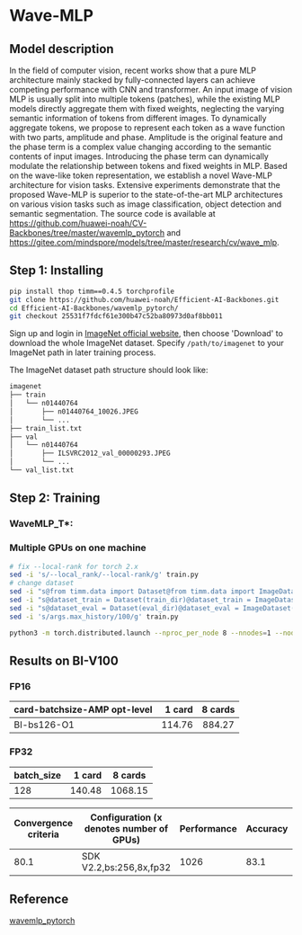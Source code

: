 # Wave-MLP

## Model description

In the field of computer vision, recent works show that a pure MLP architecture mainly stacked by fully-connected layers can achieve competing performance with CNN and transformer. An input image of vision MLP is usually split into multiple tokens (patches), while the existing MLP models directly aggregate them with fixed weights, neglecting the varying semantic information of tokens from different images. To dynamically aggregate tokens, we propose to represent each token as a wave function with two parts, amplitude and phase. Amplitude is the original feature and the phase term is a complex value changing according to the semantic contents of input images. Introducing the phase term can dynamically modulate the relationship between tokens and fixed weights in MLP. Based on the wave-like token representation, we establish a novel Wave-MLP architecture for vision tasks. Extensive experiments demonstrate that the proposed Wave-MLP is superior to the state-of-the-art MLP architectures on various vision tasks such as image classification, object detection and semantic segmentation. The source code is available at https://github.com/huawei-noah/CV-Backbones/tree/master/wavemlp_pytorch and https://gitee.com/mindspore/models/tree/master/research/cv/wave_mlp.

## Step 1: Installing
```bash
pip install thop timm==0.4.5 torchprofile
git clone https://github.com/huawei-noah/Efficient-AI-Backbones.git
cd Efficient-AI-Backbones/wavemlp_pytorch/
git checkout 25531f7fdcf61e300b47c52ba80973d0af8bb011
```

Sign up and login in [ImageNet official website](https://www.image-net.org/index.php), then choose 'Download' to download the whole ImageNet dataset. Specify `/path/to/imagenet` to your ImageNet path in later training process.

The ImageNet dataset path structure should look like:

```bash
imagenet
├── train
│   └── n01440764
│       ├── n01440764_10026.JPEG
│       └── ...
├── train_list.txt
├── val
│   └── n01440764
│       ├── ILSVRC2012_val_00000293.JPEG
│       └── ...
└── val_list.txt
```

## Step 2: Training

### WaveMLP_T*:

### Multiple GPUs on one machine

```bash
# fix --local-rank for torch 2.x
sed -i 's/--local_rank/--local-rank/g' train.py
# change dataset
sed -i "s@from timm.data import Dataset@from timm.data import ImageDataset@" train.py
sed -i "s@dataset_train = Dataset(train_dir)@dataset_train = ImageDataset(train_dir)@" train.py
sed -i "s@dataset_eval = Dataset(eval_dir)@dataset_eval = ImageDataset(eval_dir)@" train.py
sed -i 's/args.max_history/100/g' train.py

python3 -m torch.distributed.launch --nproc_per_node 8 --nnodes=1 --node_rank=0 train.py /your_path_to/imagenet/ --output /your_path_to/output/  --model WaveMLP_T_dw --sched cosine --epochs 300 --opt adamw -j 8 --warmup-lr 1e-6 --mixup .8 --cutmix 1.0 --model-ema --model-ema-decay 0.99996 --aa rand-m9-mstd0.5-inc1 --color-jitter 0.4 --warmup-epochs 5 --opt-eps 1e-8 --repeated-aug --remode pixel --reprob 0.25 --amp --lr 1e-3 --weight-decay .05 --drop 0 --drop-path 0.1 -b 128
```

## Results on BI-V100

### FP16

| card-batchsize-AMP opt-level | 1 card | 8 cards |
| :-----| ----: | :----: |
| BI-bs126-O1 | 114.76 | 884.27 |


### FP32

| batch_size | 1 card | 8 cards |
| :-----| ----: | :----: |
| 128 | 140.48 | 1068.15 |

| Convergence criteria | Configuration (x denotes number of GPUs) | Performance | Accuracy | Power（W） | Scalability | Memory utilization（G） | Stability |
|----------------------|------------------------------------------|-------------|----------|------------|-------------|-------------------------|-----------|
| 80.1                 | SDK V2.2,bs:256,8x,fp32                  | 1026        | 83.1     | 198\*8     | 0.98        | 29.4\*8                 | 1         |


## Reference
[wavemlp_pytorch](https://github.com/huawei-noah/Efficient-AI-Backbones/blob/master/wavemlp_pytorch/)
